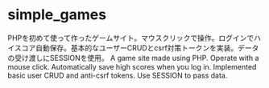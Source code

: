 # simple_games
PHPを初めて使って作ったゲームサイト。マウスクリックで操作。ログインでハイスコア自動保存。基本的なユーザーCRUDとcsrf対策トークンを実装。データの受け渡しにSESSIONを使用。
A game site made using PHP. Operate with a mouse click. Automatically save high scores when you log in. Implemented basic user CRUD and anti-csrf tokens. Use SESSION to pass data.
